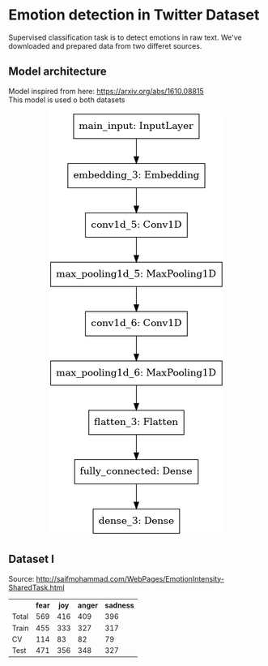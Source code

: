 # Emotion detection in Twitter Dataset

Supervised classification task is to detect emotions in raw text. We've downloaded and prepared data from two differet sources.

## Model architecture

Model inspired from here: https://arxiv.org/abs/1610.08815 <br>
This model is used o both datasets

<p align="center">
  <img src="https://github.com/NamanJain2050/emotion-detection/blob/master/images/model_01.png" alt="model_01"/>
</p>

## Dataset I

Source: http://saifmohammad.com/WebPages/EmotionIntensity-SharedTask.html <br>

<table>
  <tr>
    <th></th>
    <th>fear</th>
    <th>joy</th>
    <th>anger</th>
    <th>sadness</th>
  </tr>
  <tr>
    <td>Total</td>
    <td>569</td>
    <td>416</td>
    <td>409</td>		
    <td>396</td>
  </tr>
  <tr>
    <td>Train</td>
    <td>455</td>
    <td>333</td>
    <td>327</td>		
    <td>317</td>		
  </tr>
  <tr>
  	<tr>
    <td>CV</td>
    <td>114</td>
    <td>83</td>
    <td>82</td>		
    <td>79</td>
  </tr>
    <td>Test</td>
    <td>471</td>
    <td>356</td>
    <td>348</td>		
    <td>327</td>
  </tr>
</table> 